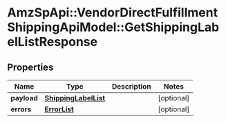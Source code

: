 # AmzSpApi::VendorDirectFulfillmentShippingApiModel::GetShippingLabelListResponse

## Properties
Name | Type | Description | Notes
------------ | ------------- | ------------- | -------------
**payload** | [**ShippingLabelList**](ShippingLabelList.md) |  | [optional] 
**errors** | [**ErrorList**](ErrorList.md) |  | [optional] 


